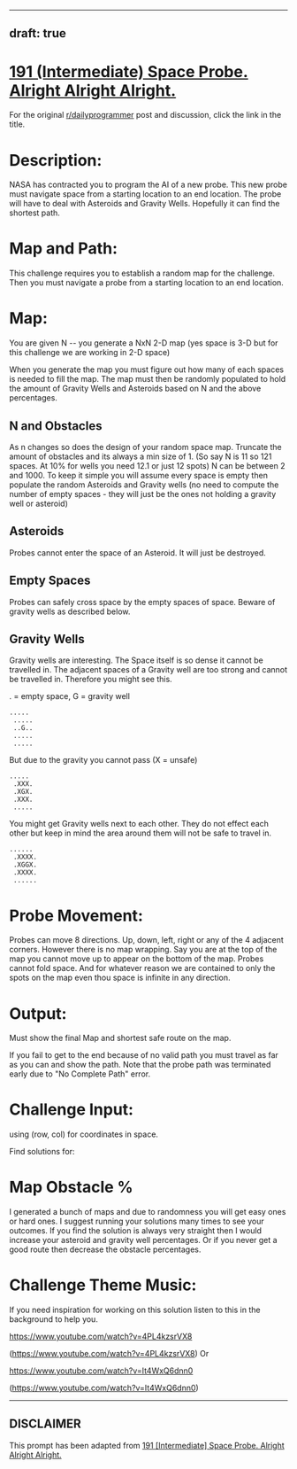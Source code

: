 ---
draft: true
----

# [191 (Intermediate) Space Probe. Alright Alright Alright.](https://www.reddit.com/r/dailyprogrammer/comments/2o5tb7/2014123_challenge_191_intermediate_space_probe/)

For the original [r/dailyprogrammer](https://www.reddit.com/r/dailyprogrammer/) post and discussion, click the link in the title.

# Description:
NASA has contracted you to program the AI of a new probe. This new probe must navigate space from a starting location to an end location. The probe will have to deal with Asteroids and Gravity Wells. Hopefully it can find the shortest path.

# Map and Path:
This challenge requires you to establish a random map for the challenge. Then you must navigate a probe from a starting location to an end location.

# Map:
You are given N -- you generate a NxN 2-D map (yes space is 3-D but for this challenge we are working in 2-D space)

When you generate the map you must figure out how many of each spaces is needed to fill the map. The map must then be randomly populated to hold the amount of Gravity Wells and Asteroids based on N and the above percentages.

## N and Obstacles
As n changes so does the design of your random space map. Truncate the amount of obstacles and its always a min size of 1. (So say N is 11 so 121 spaces. At 10% for wells you need 12.1 or just 12 spots) N can be between 2 and 1000. To keep it simple you will assume every space is empty then populate the random Asteroids and Gravity wells (no need to compute the number of empty spaces - they will just be the ones not holding a gravity well or asteroid)

## Asteroids
Probes cannot enter the space of an Asteroid. It will just be destroyed.

## Empty Spaces
Probes can safely cross space by the empty spaces of space. Beware of gravity wells as described below.

## Gravity Wells
Gravity wells are interesting. The Space itself is so dense it cannot be travelled in. The adjacent spaces of a Gravity well are too strong and cannot be travelled in. Therefore you might see this.

. = empty space, G = gravity well


```
.....
 .....
 ..G..
 .....
 .....
```
But due to the gravity you cannot pass (X = unsafe)


```
.....
 .XXX.
 .XGX.
 .XXX.
 .....
```
You might get Gravity wells next to each other. They do not effect each other but keep in mind the area around them will not be safe to travel in.


```
......
 .XXXX.
 .XGGX.
 .XXXX.
 ......
```
# Probe Movement:
Probes can move 8 directions. Up, down, left, right or any of the 4 adjacent corners. However there is no map wrapping. Say you are at the top of the map you cannot move up to appear on the bottom of the map. Probes cannot fold space. And for whatever reason we are contained to only the spots on the map even thou space is infinite in any direction. 

# Output:
Must show the final Map and shortest safe route on the map. 

If you fail to get to the end because of no valid path you must travel as far as you can and show the path. Note that the probe path was terminated early due to "No Complete Path" error.

# Challenge Input:
using (row, col) for coordinates in space.

Find solutions for:

# Map Obstacle %
I generated a bunch of maps and due to randomness you will get easy ones or hard ones. I suggest running your solutions many times to see your outcomes. If you find the solution is always very straight then I would increase your asteroid and gravity well percentages. Or if you never get a good route then decrease the obstacle percentages. 

# Challenge Theme Music:
If you need inspiration for working on this solution listen to this in the background to help you.

https://www.youtube.com/watch?v=4PL4kzsrVX8

(https://www.youtube.com/watch?v=4PL4kzsrVX8)
Or

https://www.youtube.com/watch?v=It4WxQ6dnn0

(https://www.youtube.com/watch?v=It4WxQ6dnn0)

----
## **DISCLAIMER**
This prompt has been adapted from [191 [Intermediate] Space Probe. Alright Alright Alright.](https://www.reddit.com/r/dailyprogrammer/comments/2o5tb7/2014123_challenge_191_intermediate_space_probe/
)
